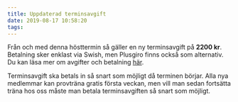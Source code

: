 ```yaml
---
title: Uppdaterad terminsavgift
date: 2019-08-17 10:58:20
tags:
---
```


Från och med denna hösttermin så gäller en ny terminsavgift på **2200 kr**. Betalning sker enklast via Swish, men Plusgiro finns också som alternativ. Du kan läsa mer om avgifter och betalning [här](/omoss/#avgifter).

Terminsavgift ska betals in så snart som möjligt då terminen börjar. Alla nya medlemmar kan provträna gratis första veckan, men vill man sedan fortsätta träna hos oss måste man betala terminsavgiften så snart som möjligt.